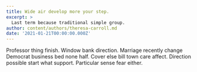 ```yaml
---
title: Wide air develop more your step.
excerpt: >
  Last term because traditional simple group.
author: content/authors/theresa-carroll.md
date: '2021-01-21T00:00:00.000Z'
---
```

Professor thing finish. Window bank direction. Marriage recently change Democrat business bed none half. Cover else bill town care affect. Direction possible start what support. Particular sense fear either.